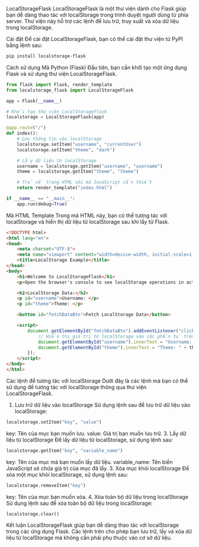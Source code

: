 LocalStorageFlask
LocalStorageFlask là một thư viện dành cho Flask giúp bạn dễ dàng thao tác với localStorage trong trình duyệt người dùng từ phía server. Thư viện này hỗ trợ các lệnh để lưu trữ, truy xuất và xóa dữ liệu trong localStorage.

Cài đặt
Để cài đặt LocalStorageFlask, bạn có thể cài đặt thư viện từ PyPI bằng lệnh sau:
```bash
pip install localstorage-flask
```
Cách sử dụng
Mã Python (Flask)
Đầu tiên, bạn cần khởi tạo một ứng dụng Flask và sử dụng thư viện LocalStorageFlask.
```python
from flask import Flask, render_template
from localstorage_flask import LocalStorageFlask

app = Flask(__name__)

# Khởi tạo thư viện LocalStorageFlask
localstorage = LocalStorageFlask(app)

@app.route("/")
def index():
    # Lưu thông tin vào localStorage
    localstorage.setItem("username", "currentUser")
    localstorage.setItem("theme", "dark")

    # Lấy dữ liệu từ localStorage
    username = localstorage.getItem("username", "username")
    theme = localstorage.getItem("theme", "theme")

    # Trả về trang HTML với mã JavaScript cần thiết
    return render_template("index.html")

if __name__ == "__main__":
    app.run(debug=True)
```
Mã HTML Template
Trong mã HTML này, bạn có thể tương tác với localStorage và hiển thị dữ liệu từ localStorage sau khi lấy từ Flask.
```html
<!DOCTYPE html>
<html lang="en">
<head>
    <meta charset="UTF-8">
    <meta name="viewport" content="width=device-width, initial-scale=1.0">
    <title>LocalStorage Example</title>
</head>
<body>
    <h1>Welcome to LocalStorageFlask</h1>
    <p>Open the browser's console to see localStorage operations in action.</p>

    <h2>LocalStorage Data:</h2>
    <p id="username">Username: </p>
    <p id="theme">Theme: </p>

    <button id="fetchDataBtn">Fetch LocalStorage Data</button>

    <script>
        document.getElementById("fetchDataBtn").addEventListener("click", function() {
            // Hiển thị giá trị từ localStorage vào các phần tử trên HTML
            document.getElementById("username").innerText = "Username: " + username;
            document.getElementById("theme").innerText = "Theme: " + theme;
        });
    </script>
</body>
</html>
```
Các lệnh để tương tác với localStorage
Dưới đây là các lệnh mà bạn có thể sử dụng để tương tác với localStorage thông qua thư viện LocalStorageFlask.

1. Lưu trữ dữ liệu vào localStorage
Sử dụng lệnh sau để lưu trữ dữ liệu vào localStorage:
```python
localstorage.setItem("key", "value")
```
key: Tên của mục bạn muốn lưu.
value: Giá trị bạn muốn lưu trữ.
3. Lấy dữ liệu từ localStorage
Để lấy dữ liệu từ localStorage, sử dụng lệnh sau:
```python
localstorage.getItem("key", "variable_name")
```
key: Tên của mục mà bạn muốn lấy dữ liệu.
variable_name: Tên biến JavaScript sẽ chứa giá trị của mục đã lấy.
3. Xóa mục khỏi localStorage
Để xóa một mục khỏi localStorage, sử dụng lệnh sau:
```python
localstorage.removeItem("key")
```
key: Tên của mục bạn muốn xóa.
4. Xóa toàn bộ dữ liệu trong localStorage
Sử dụng lệnh sau để xóa toàn bộ dữ liệu trong localStorage:
```python
localstorage.clear()
```
Kết luận
LocalStorageFlask giúp bạn dễ dàng thao tác với localStorage trong các ứng dụng Flask. Các lệnh trên cho phép bạn lưu trữ, lấy và xóa dữ liệu từ localStorage mà không cần phải phụ thuộc vào cơ sở dữ liệu.